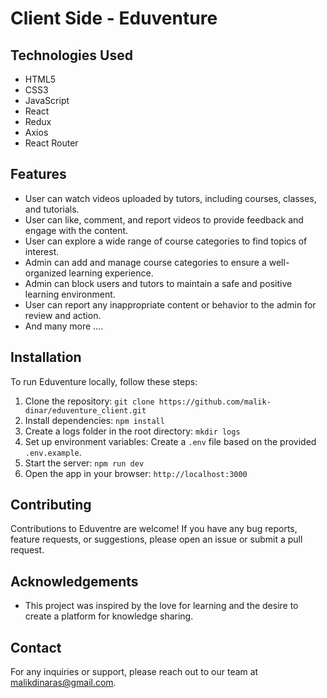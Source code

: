# Client Side - Eduventure

## Technologies Used

- HTML5
- CSS3
- JavaScript
- React
- Redux
- Axios
- React Router

## Features

- User can watch videos uploaded by tutors, including courses, classes, and tutorials.
- User can like, comment, and report videos to provide feedback and engage with the content.
- User can explore a wide range of course categories to find topics of interest.
- Admin can add and manage course categories to ensure a well-organized learning experience.
- Admin can block users and tutors to maintain a safe and positive learning environment.
- User can report any inappropriate content or behavior to the admin for review and action.
- And many more ....

## Installation


To run Eduventure locally, follow these steps:

1. Clone the repository: `git clone https://github.com/malik-dinar/eduventure_client.git`
2. Install dependencies: `npm install`
3. Create a logs folder in the root directory: `mkdir logs`
3. Set up environment variables: Create a `.env` file based on the provided `.env.example`.
4. Start the server: `npm run dev`
5. Open the app in your browser: `http://localhost:3000`


## Contributing

Contributions to Eduventre are welcome! If you have any bug reports, feature requests, or suggestions, please open an issue or submit a pull request. 

## Acknowledgements

- This project was inspired by the love for learning and the desire to create a platform for knowledge sharing.

## Contact

For any inquiries or support, please reach out to our team at [malikdinaras@gmail.com](mailto:malikdinaras@gmail.com).
